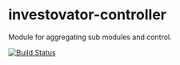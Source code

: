 investovator-controller
=================

Module for aggregating sub modules and control.

[![Build Status](https://drone.io/github.com/investovator/investovator-controller/status.png)](https://drone.io/github.com/investovator/investovator-controller/latest)
